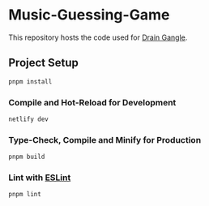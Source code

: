 # Music-Guessing-Game

This repository hosts the code used for [Drain Gangle](https://draingangle.com/).

## Project Setup

```sh
pnpm install
```

### Compile and Hot-Reload for Development

```sh
netlify dev
```

### Type-Check, Compile and Minify for Production

```sh
pnpm build
```

### Lint with [ESLint](https://eslint.org/)

```sh
pnpm lint
```
